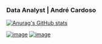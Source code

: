 ### Data Analyst | André Cardoso

[![Anurag's GitHub stats](https://github-readme-stats-sigma-five.vercel.app/api?username=andrelgcardoso&show_icons=true&theme=highcontrast)](https://github.com/andrelgcardoso/github-readme-stats)

[![image](https://img.shields.io/badge/LinkedIn-0077B5?style=for-the-badge&logo=linkedin&logoColor=white
)](https://www.linkedin.com/in/andré-cardoso-903788240/)
[![image](https://img.shields.io/badge/Medium-12100E?style=for-the-badge&logo=medium&logoColor=white)](https://medium.com/@alcardoso1810)
